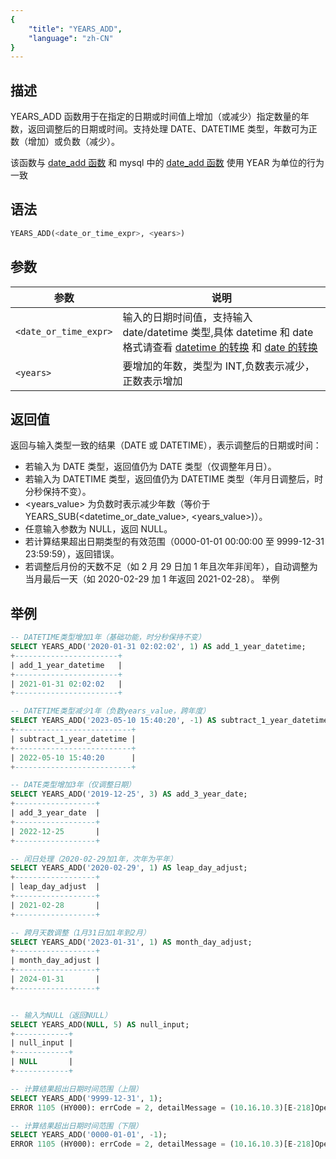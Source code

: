 ```yaml
---
{
    "title": "YEARS_ADD",
    "language": "zh-CN"
}
---
```


## 描述

YEARS_ADD 函数用于在指定的日期或时间值上增加（或减少）指定数量的年数，返回调整后的日期或时间。支持处理 DATE、DATETIME 类型，年数可为正数（增加）或负数（减少）。

该函数与 [date_add 函数](./date-add) 和 mysql 中的 [date_add 函数](https://dev.mysql.com/doc/refman/8.4/en/date-and-time-functions.html#function_date-add) 使用 YEAR 为单位的行为一致

## 语法

```sql
YEARS_ADD(<date_or_time_expr>, <years>)
```

## 参数

| 参数 | 说明 |
| ---- | ---- |
| `<date_or_time_expr>` | 输入的日期时间值，支持输入 date/datetime 类型,具体 datetime 和 date 格式请查看 [datetime 的转换](../../../../../current/sql-manual/basic-element/sql-data-types/conversion/datetime-conversion) 和 [date 的转换](../../../../../current/sql-manual/basic-element/sql-data-types/conversion/date-conversion)|
| `<years>` | 要增加的年数，类型为 INT,负数表示减少，正数表示增加 |


## 返回值

返回与输入类型一致的结果（DATE 或 DATETIME），表示调整后的日期或时间：

- 若输入为 DATE 类型，返回值仍为 DATE 类型（仅调整年月日）。
- 若输入为 DATETIME 类型，返回值仍为 DATETIME 类型（年月日调整后，时分秒保持不变）。
- <years_value> 为负数时表示减少年数（等价于 YEARS_SUB(<datetime_or_date_value>, <years_value>)）。
- 任意输入参数为 NULL，返回 NULL。
- 若计算结果超出日期类型的有效范围（0000-01-01 00:00:00 至 9999-12-31 23:59:59），返回错误。
- 若调整后月份的天数不足（如 2 月 29 日加 1 年且次年非闰年），自动调整为当月最后一天（如 2020-02-29 加 1 年返回 2021-02-28）。
举例

## 举例

```sql
-- DATETIME类型增加1年（基础功能，时分秒保持不变）
SELECT YEARS_ADD('2020-01-31 02:02:02', 1) AS add_1_year_datetime;
+-----------------------+
| add_1_year_datetime   |
+-----------------------+
| 2021-01-31 02:02:02   |
+-----------------------+

-- DATETIME类型减少1年（负数years_value，跨年度）
SELECT YEARS_ADD('2023-05-10 15:40:20', -1) AS subtract_1_year_datetime;
+--------------------------+
| subtract_1_year_datetime |
+--------------------------+
| 2022-05-10 15:40:20      |
+--------------------------+

-- DATE类型增加3年（仅调整日期）
SELECT YEARS_ADD('2019-12-25', 3) AS add_3_year_date;
+------------------+
| add_3_year_date  |
+------------------+
| 2022-12-25       |
+------------------+

-- 闰日处理（2020-02-29加1年，次年为平年）
SELECT YEARS_ADD('2020-02-29', 1) AS leap_day_adjust;
+------------------+
| leap_day_adjust  |
+------------------+
| 2021-02-28       |
+------------------+

-- 跨月天数调整（1月31日加1年到2月）
SELECT YEARS_ADD('2023-01-31', 1) AS month_day_adjust;
+------------------+
| month_day_adjust |
+------------------+
| 2024-01-31       | 
+------------------+


-- 输入为NULL（返回NULL）
SELECT YEARS_ADD(NULL, 5) AS null_input;
+------------+
| null_input |
+------------+
| NULL       |
+------------+

-- 计算结果超出日期时间范围（上限）
SELECT YEARS_ADD('9999-12-31', 1);
ERROR 1105 (HY000): errCode = 2, detailMessage = (10.16.10.3)[E-218]Operation years_add of 9999-12-31, 1 out of range

-- 计算结果超出日期时间范围（下限）
SELECT YEARS_ADD('0000-01-01', -1);
ERROR 1105 (HY000): errCode = 2, detailMessage = (10.16.10.3)[E-218]Operation years_add of 0000-01-01, -1 out of range
```

